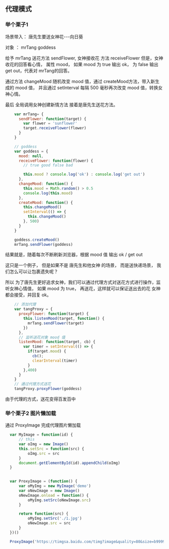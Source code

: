 ## 代理模式
### 举个栗子1
场景带入： 唐先生要送女神花---向日葵

对象 ： mrTang  goddess 

给予 mrTang 送花方法 sendFlower, 女神接收花 方法 receiveFlower
但是，女神收花的回答看心情， 属性 mood， 如果 mood 为 true 输出 ok， 为 false 输出 get out，代表对 mrTang的回答。

通过方法 changeMood 随机改变 mood 值，通过 createMood方法，带入新生成的 mood 值， 并且通过 setInterval 每隔 500 毫秒再次改变 mood 值，转换女神心情。

最后 全局调用女神创建新情方法 接着是唐先生送花方法。

```js
    var mrTang= {
      sendFlower: function(target) {
        var flower = 'sunflower'
        target.receiveFlower(flower)
      }
    }

    // goddess
    var goddess = {
      mood: null,
      receiveFlower: function(flower) {
        // true good false bad

        this.mood ? console.log('ok') : console.log('get out')
      },
      changeMood: function() {
        this.mood = Math.random() > 0.5
        console.log(this.mood)
      },
      createMood: function() {
        this.changeMood()
        setInterval(() => {
          this.changeMood()
        }, 500)
      }
    }

    goddess.createMood()
    mrTang.sendFlower(goddess)
```
结果就是，随着每次不断刷新浏览器，根据 mood 值 输出 ok / get out

这只是一个例子， 但是如果不是 唐先生和他女神 的场景， 而是送快递场景， 我们怎么可以让包裹遗失呢？ 

所以 为了唐先生更好追求女神，我们可以通过代理方式对送花方式进行操作，监听女神心情值， 如果 mood 为 true， 再送花，这样就可以保证送出去的花 女神都会接受，并回复 ok。

```js
    // 添加代理
    var tangProxy = {
      proxyFlower: function(target) {
        this.listenMood(target, function() {
          mrTang.sendFlower(target)
        })
      },
      // 监听送花对象 mood 值
      listenMood: function(target, cb) {
        var timer = setInterval(() => {
          if(target.mood) {
            cb();
            clearInterval(timer)
          }
        },400)
      }
    }
    // 通过代理方式送花
    tangProxy.proxyFlower(goddess)

```
由于代理的方式，送花变得百发百中

### 举个栗子2 图片懒加载
通过 ProxyImage 完成代理图片懒加载
```js
  var MyImage = function(id) {
      // this
      var oImg = new Image()
      this.setSrc = function(src) {
          oImg.src = src
      }
      document.getElementById(id).appendChild(oImg)
  }
  

  var ProxyImage = (function() {
      var oMyImg = new MyImage('demo')
      var oNewImage = new Image()
      oNewImage.onload = function() {
          oMyImg.setSrc(oNewImage.src)
      }

      return function(src) {
          oMyImg.setSrc('./1.jpg')
          oNewImage.src = src
      }
  })()

  ProxyImage('https://timgsa.baidu.com/timg?image&quality=80&size=b9999_10000&sec=1596519275712&di=66856fd10e9a1fd3d845ab137543350c&imgtype=0&src=http%3A%2F%2Fpic1.win4000.com%2Fwallpaper%2Fe%2F57c6a5df03909.jpg')
```